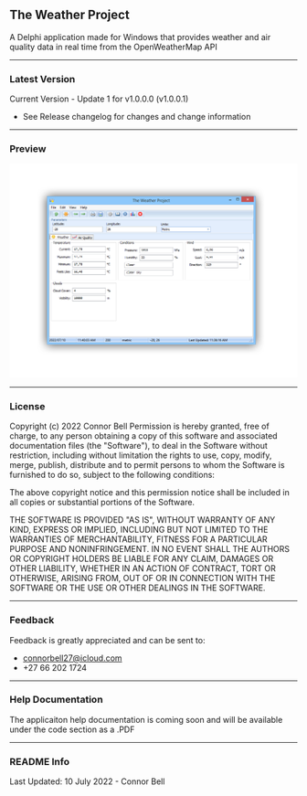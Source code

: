 ## The Weather Project
A Delphi application made for Windows that provides weather and air quality data in real time from the OpenWeatherMap API
***
### Latest Version 
Current Version - Update 1 for v1.0.0.0 (v1.0.0.1)  
- See Release changelog for changes and change information 
***
### Preview
![Screenshot](screenshotnb.png)
***
### License 
Copyright (c) 2022 Connor Bell
Permission is hereby granted, free of charge, to any person obtaining a copy
of this software and associated documentation files (the "Software"), to deal
in the Software without restriction, including without limitation the rights
to use, copy, modify, merge, publish, distribute and to permit persons to whom the Software is
furnished to do so, subject to the following conditions:

The above copyright notice and this permission notice shall be included in all
copies or substantial portions of the Software.

THE SOFTWARE IS PROVIDED "AS IS", WITHOUT WARRANTY OF ANY KIND, EXPRESS OR
IMPLIED, INCLUDING BUT NOT LIMITED TO THE WARRANTIES OF MERCHANTABILITY,
FITNESS FOR A PARTICULAR PURPOSE AND NONINFRINGEMENT. IN NO EVENT SHALL THE
AUTHORS OR COPYRIGHT HOLDERS BE LIABLE FOR ANY CLAIM, DAMAGES OR OTHER
LIABILITY, WHETHER IN AN ACTION OF CONTRACT, TORT OR OTHERWISE, ARISING FROM,
OUT OF OR IN CONNECTION WITH THE SOFTWARE OR THE USE OR OTHER DEALINGS IN THE
SOFTWARE.

***
### Feedback 
Feedback is greatly appreciated and can be sent to: 
- connorbell27@icloud.com
- +27 66 202 1724
***
### Help Documentation 
The applicaiton help documentation is coming soon and will be available under the code section as a .PDF
***
### README Info
Last Updated: 10 July 2022 - Connor Bell
